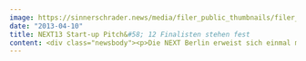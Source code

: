 ```yaml
---
image: https://sinnerschrader.news/media/filer_public_thumbnails/filer_public/ef/67/ef6768d4-77dc-45af-9dbb-8eb08b0791a9/varfoldersdjk8pxf42x64d8fxslz8jcc8fc0000gnttmpikedtf__480x288_q85_crop_subsampling-2_upscale.jpg
date: "2013-04-10"
title: NEXT13 Start-up Pitch&#58; 12 Finalisten stehen fest
content: <div class="newsbody"><p>Die NEXT Berlin erweist sich einmal mehr als wichtige Plattform für Entrepreneure aus ganz Europa. Während der zweitägigen Konferenz präsentiert der Telekom-Inkubator hub&#58;raum auf der NEXT13 eine spezielle Bühne für Start-ups, ihre Themen und Pitches. Heute veröffentlichten die Veranstalter nun die Liste der zwölf Finalisten, deren Ideen in den Vorrunden die Community und eine Experten-Jury überzeugen konnten.</p><p>“Wir sind begeistert, dass so viele Start-ups ihre fantastischen Ideen eingereicht haben und dass es ein wirklich internationaler Wettbewerb werden wird”, sagt Peter Borchers von hub&#58;raum. Er wird am 24. April in der Jury des Start-up Pitch Finales sitzen und zusammen mit VC Rob Moffat (Balderton), der Gründerberaterin Paula Martilla, Nicole Glaros vom Inkubator TechStars und der Social-Commerce-Expertin Caroline Drucker (Etsy) die Sieger küren.</p><p>Dem Gewinner winkt neben großer internationaler Aufmerksamkeit ein Preispaket im Wert von mehr als 20.000 Euro, das zusätzlich zu einer Geldprämie ein Coaching und ein PR-Training enthält. Gestiftet wird der Preis von hub&#58;raum, You Is Now, SinnerSchrader und piâbo PR.</p><p>Auch Start-ups, die nicht im Rahmen des Pitches präsentieren, können sich auf der NEXT vorstellen. Über sponsoring@nextberlin.eu sind spezielle Angebote für Start-up-Stände auf der NEXT Berlin am 23. und 24. April im Berliner Congress Center erhältlich.</p><p>Zusätzlich zur Start-up Stage zeigen zwei weitere Bühnen ein spannendes Konferenzprogramm mit Keynotes, Talks und Diskussionen internationaler Experten. Mit dabei&#58; die Start-up-Gurus Robert Scoble (Scobleizer) und Yossi Vardi, der Digitalchef von Obamas Wiederwahlkampagne, Harper Reed, Zukunftsforscherin Marina Gorbis, Autor Bruce Sterling sowie Entrepreneure und VCs aus ganz Europa.</p><p>Mehr Informationen zur NEXT Berlin und dem Konferenzprogramm auf <a href="http&#58;//www.nextberlin.eu">www.nextberlin.eu</a>.<br/>Tickets auch zu speziellen Start-up Preisen unter <a href="http&#58;//www.nextberlin.eu/tickets">www.nextberlin.eu/tickets</a>.</p><p>Und das sind die Finalisten des NEXT Berlin Start-up Pitches&#58;</p><p><strong>1. LineMetrics - Österreich</strong><br/>LineMetrics ist ein flexibles Tool, das mit Google Analytics für Massenproduktionen verglichen werden kann. Es ermöglicht Manufakturen eine separate Echtzeit-Überwachung der einzelnen Maschinen und erleichtert die Produktionsanalyse.</p><p><strong>2. Geddit - Deutschland</strong><br/>Geddit verbindet jeden Schüler im Klassenraum digital mit seinem Lehrer und verhindert so, dass schüchterne Schüler übersehen werden. Mit Geddit hat jeder Schüler die Chance zu zeigen, was er kann. Lehrer haben die Klasse im Blick und können auf Einzelne besser reagieren.</p><p><strong>3. Algolia - Frankreich</strong><br/>Algolia ist eine einfach zu integrierende, leistungsstarke Suchtechnologie, die es ermöglicht innerhalb von Apps eine schnelle Suche mit sofortiger visueller Rückmeldung und Typo-Toleranz zu liefern.</p><p><strong>4. Wanderio - Italien</strong><br/>Mit Wanderio können Preis, Reisezeit und CO2-Ausstoß von Reisen per Flugzeug, Zug oder Fähre verglichen werden. Alle Alternativen sind dann auf einen Blick ersichtlich, sodass Reisende einfach auswählen können, welche Route ihnen am Besten passt.</p><p><strong>5. UnlockYourBrain - Deutschland</strong><br/>Die Idee von UnlockYourBrain verwandelt das ständige Entsperren des Smartphones in eine sinnvolle Tätigkeit. Anstatt das Handy wie gewohnt zu entsperren, wird das Gehirn durch ein Rätsel oder eine Vokabelabfragen zum Denken angeregt.</p><p><strong>6. apiOmat - Deutschland</strong><br/>Die Entwicklung von Apps zu vereinfachen ist das Ziel von apiOmat. Ihr “Backend as a Service” (BaaS) bietet ein komplettes Softwarepaket inklusive skalierbarer Hosting-Lösungen - ein einfallsreiches Tool zur Produktivitätssteigerung für die Entwicklung von Apps und Websites.</p><p><strong>7. Prizgo - UK</strong><br/>Das britische Start-up Prizgo liefert ein Social Loyalty Plugin für Verkäufer im Internet. Es verbindet ein Bonusprogramm mit Analyse-Tools, die Anbietern helfen, ihre Kundenbindung zu verbessern.</p><p><strong>8. visalyze - Österreich</strong><br/>Visalyze macht aus Social-Media-Daten eine interaktive, visuelle Geschichte. Mit Visalyze lässt sich auf einen Blick erkennen, welche Social-Media-Aktivitäten auf Facebook oder Twitter gut funktionieren und wo Krisen-Stürme heraufziehen könnten.</p><p><strong>9. Glitter - Portugal</strong><br/>Die App Glitter will revolutionieren, wie Casting-Agenturen, Produzenten und Kunden künftig für die Suche nach Schauspielern und Models zusammen arbeiten. Die Online-Plattform ermöglicht es Castings, Vorschläge und Auswahlantworten schnell und einfach an einem zentralen Ort verwalten zu können&#58; in der Cloud.</p><p><strong>10. Glean - Schweden</strong><br/>Über die mobile App Glean kann man persönliches Feedback in sozialen Netzwerken anonym abgeben und empfangen. Die App ist in Anwendungen wie Facebook und LinkedIn integriert und ermöglicht eine sofortige Rückmeldung. Neben der Business-to-Consumer-Version hat Glean auch eine Business-to-Business-Version.</p><p><strong>11. Buzzoole - Italien</strong><br/>Buzzoole ist die erste Plattform IEO (Influence engine optimization). Durch die Plattform will Buzzoole Benutzern zu helfen bei der Optimierung ihrer Online-Präsenz und die Auseinandersetzung mit ihr Netzwerk um ihnen zu helfen einflussreich in Fächern, in denen sie über Sachkenntnis verfügen.</p><p><strong>12. bewarket - Portugal</strong><br/>Das portugiesische Team von bewarket hat eine Marktplatz auf Facebook geschaffen. Dort haben sich bereits 25.000 Nutzer (Tendenz steigend) registriert, um über ihr soziales Netzwerk Neues und Gebrauchtes zu verkaufen.</p><p></p><p><strong>Über NEXT Berlin</strong><br/>Die Konferenz NEXT Berlin hat sich in den vergangenen Jahren als wichtiger Agendasetter für die Themen der digitalen Wirtschaft in Europa etabliert. Business Developer, Marketing-Experten und Entrepreneure lassen sich in Vorträgen und Workshops zu digitalen Wirtschaftstrends von international renommierten Vordenkern und Führungskräften inspirieren. Zum achten Mal richtet die Digitalagentur SinnerSchrader die Konferenz am 23. &amp; 24. April in Berlin aus, erstmals im bcc am Berliner Alexanderplatz. Hauptpartner ist die Deutsche Telekom. Schwerpunktmäßig wird sich die NEXT13 auf zwei Bühnen mit den Themen unsichtbare Technologien, neue Interfaces, mit dem Maker-Movement sowie der steigenden Relevanz unterschiedlicher Nutzungs-Kontexte befassen. Start-ups erhalten eine eigene Plattform für ihre Pitches und Themen. Der Leitgedanke der diesjährigen Konferenz lautet Here be Dragons – ein Aufruf, sich mutig in neue, unbekannte Gebiete vorzuwagen.</p><p><strong>Über SinnerSchrader</strong><br/>SinnerSchrader gehört zu den führenden Digitalagenturen in Europa. SinnerSchrader entwickelt interaktive Strategien, Plattformen und Applikationen, die radikale Beziehungen zwischen Konsumenten und Marken schaffen. In der SinnerSchrader-Gruppe arbeiten mehr als 400 Mitarbeiter an den Standorten Hamburg, Frankfurt am Main, München, Berlin, Prag und Hannover für Kunden wie Allianz, comdirect bank, Holy Fashion Group, REWE, simyo, ŠKODA, Tchibo und TUI. SinnerSchrader wurde 1996 gegründet und ist seit 1999 börsennotiert.</p><p><strong>Über Deutsche Telekom</strong><br/>Die Deutsche Telekom ist mit mehr als 131 Millionen Mobilfunkkunden sowie 33 Millionen Festnetz- und über 17 Millionen Breitbandanschlüssen eines der führenden integrierten Telekommunikationsunternehmen weltweit. Die Deutsche Telekom erschließt konsequent Wachstumsbereiche und entwickelt sich dabei ihrer Unternehmensvision „Meine erste Wahl für vernetztes Leben und Arbeiten“ folgend zunehmend zum Multiproduktunternehmen. Neben dem klassischen Anschlussgeschäft liegt der Fokus auf dem Ausbau der bereits in 2010 initiierten Innovations- und Wachstumsbereiche&#58; Mobiles Internet, Vernetztes Zuhause, Internet-Angebote, T-Systems und Cloud-Dienste sowie Intelligente Netze in den Bereichen Energie, Gesundheit und Automobil.</p><p><a class="news-backlink" href="/de/"><svg class="svg-ico svg-ico--arrow-left"><use xlink&#58;href="#arrow-down"></use></svg>Zurück zur Presse Übersicht</a></p></div>
---
```

